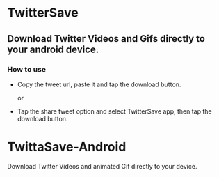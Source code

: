 
# TwitterSave

## Download Twitter Videos and Gifs directly to your android device. 

### How to use
- Copy the tweet url, paste it and tap the download button.

  or
- Tap the share tweet option and select TwitterSave app, then tap the download button.

# TwittaSave-Android
Download Twitter Videos and animated Gif directly to your device.
